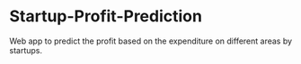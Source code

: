 # Startup-Profit-Prediction
Web app to predict the profit based on the expenditure on different areas by startups.
